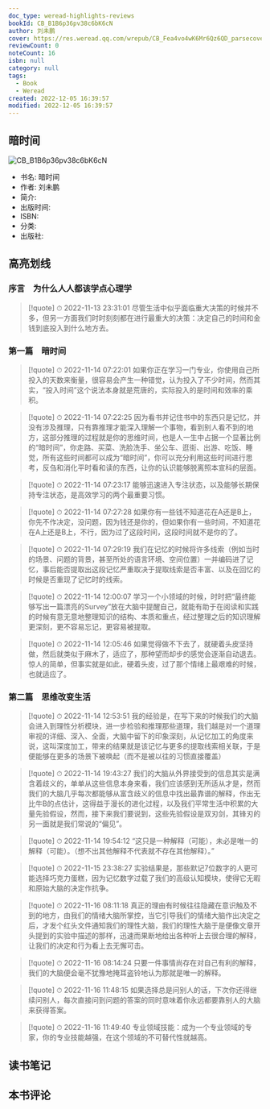 ```yaml
---
doc_type: weread-highlights-reviews
bookId: CB_B1B6p36pv38c6bK6cN
author: 刘未鹏
cover: https://res.weread.qq.com/wrepub/CB_Fea4vo4wK6Mr6Qz6QD_parsecover
reviewCount: 0
noteCount: 16
isbn: null
category: null
tags:
  - Book
  - Weread
created: 2022-12-05 16:39:57
modified: 2022-12-05 16:39:57
---
```


## 暗时间

![CB_B1B6p36pv38c6bK6cN](https://res.weread.qq.com/wrepub/CB_Fea4vo4wK6Mr6Qz6QD_parsecover)
- 书名: 暗时间
- 作者: 刘未鹏
- 简介: 
- 出版时间: 
- ISBN: 
- 分类: 
- 出版社: 

## 高亮划线

### 序言　为什么人人都该学点心理学


> [!quote] ⏱ 2022-11-13 23:31:01
> 尽管生活中似乎面临重大决策的时候并不多，但另一方面我们时时刻刻都在进行最重大的决策：决定自己的时间和金钱到底投入到什么地方去。
 


### 第一篇　暗时间


> [!quote] ⏱ 2022-11-14 07:22:01
> 如果你正在学习一门专业，你使用自己所投入的天数来衡量，很容易会产生一种错觉，认为投入了不少时间，然而其实，“投入时间”这个说法本身就是荒唐的，实际投入的是时间和效率的乘积。
 


> [!quote] ⏱ 2022-11-14 07:22:25
> 因为看书并记住书中的东西只是记忆，并没有涉及推理，只有靠推理才能深入理解一个事物，看到别人看不到的地方，这部分推理的过程就是你的思维时间，也是人一生中占据一个显著比例的“暗时间”，你走路、买菜、洗脸洗手、坐公车、逛街、出游、吃饭、睡觉，所有这些时间都可以成为“暗时间”，你可以充分利用这些时间进行思考，反刍和消化平时看和读的东西，让你的认识能够脱离照本宣科的层面。
 


> [!quote] ⏱ 2022-11-14 07:23:17
> 能够迅速进入专注状态，以及能够长期保持专注状态，是高效学习的两个最重要习惯。
 


> [!quote] ⏱ 2022-11-14 07:27:28
> 如果你有一些钱不知道花在A还是B上，你先不作决定，没问题，因为钱还是你的，但如果你有一些时间，不知道花在A上还是B上，不行，因为过了这段时间，这段时间就不是你的了。
 


> [!quote] ⏱ 2022-11-14 07:29:19
> 我们在记忆的时候将许多线索（例如当时的场景、问题的背景，甚至所处的语言环境、空间位置）一并编码进了记忆，事后能否提取出这段记忆严重取决于提取线索是否丰富、以及在回忆的时候是否重现了记忆时的线索。
 


> [!quote] ⏱ 2022-11-14 12:00:07
> 学习一个小领域的时候，时时把“最终能够写出一篇漂亮的Survey”放在大脑中提醒自己，就能有助于在阅读和实践的时候有意无意地整理知识的结构、本质和重点，经过整理之后的知识理解更深刻，更不容易忘记，更容易被提取。
 


> [!quote] ⏱ 2022-11-14 12:05:46
> 如果觉得做不下去了，就硬着头皮坚持做，然后就类似于麻木了，适应了，那种望而却步的感觉会逐渐自动退去。惊人的简单，但事实就是如此，硬着头皮，过了那个情绪上最艰难的时候，也就适应了。
 


### 第二篇　思维改变生活


> [!quote] ⏱ 2022-11-14 12:53:51
> 我的经验是，在写下来的时候我们的大脑会进入到理性分析模块，进一步检验和推理那些道理，我们越是对一个道理审视的详细、深入、全面，大脑中留下的印象深刻，从记忆加工的角度来说，这叫深度加工，带来的结果就是该记忆与更多的提取线索相关联，于是便能够在更多的场景下被唤起（而不是被以往的习惯直接覆盖）
 


> [!quote] ⏱ 2022-11-14 19:43:27
> 我们的大脑从外界接受到的信息其实是满含着歧义的，单单从这些信息本身来看，我们应该感到无所适从才是，然而我们的大脑几乎每次都能够从富含歧义的信息中找出最靠谱的解释，作出无比牛B的点估计，这得益于漫长的进化过程，以及我们平常生活中积累的大量先验假设，然而，接下来我们要说到，这些先验假设是双刃剑，其锋刃的另一面就是我们常说的“偏见”。
 


> [!quote] ⏱ 2022-11-14 19:54:12
> “这只是一种解释（可能），未必是唯一的解释（可能）。（想不出其他解释不代表就不存在其他解释）。”
 


> [!quote] ⏱ 2022-11-15 23:38:27
> 实验结果是，那些默记7位数字的人更可能选择巧克力蛋糕，因为记忆数字过载了我们的高级认知模块，使得它无暇和原始大脑的决定作抗争。
 


> [!quote] ⏱ 2022-11-16 08:11:18
> 真正的理由有时候往往隐藏在意识触及不到的地方，由我们的情绪大脑所掌控，当它引导我们的情绪大脑作出决定之后，才发个红头文件通知我们的理性大脑，我们的理性大脑于是便像文章开头提到的实验中描述的那样，迅速而果断地给出各种听上去很合理的解释，让我们的决定和行为看上去无懈可击。
 


> [!quote] ⏱ 2022-11-16 08:14:24
> 只要一件事情尚存在对自己有利的解释，我们的大脑便会毫不犹豫地掩耳盗铃地认为那就是唯一的解释。
 


> [!quote] ⏱ 2022-11-16 11:48:15
> 如果选择总是问别人的话，下次你还得继续问别人，每次直接问到问题的答案的同时意味着你永远都要靠别人的大脑来获得答案。
 


> [!quote] ⏱ 2022-11-16 11:49:40
> 专业领域技能：成为一个专业领域的专家，你的专业技能越强，在这个领域的不可替代性就越高。
 



## 读书笔记


## 本书评论

